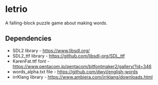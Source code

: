 # letrio
A falling-block puzzle game about making words.
## Dependencies
- SDL2 library - https://www.libsdl.org/
- SDL2_ttf library - https://github.com/libsdl-org/SDL_ttf
- KarenFat.ttf font - https://www.pentacom.jp/pentacom/bitfontmaker2/gallery/?id=346
- words_alpha.txt file - https://github.com/dwyl/english-words
- irrKlang library - https://www.ambiera.com/irrklang/downloads.html